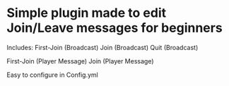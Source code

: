 # Simple plugin made to edit Join/Leave messages for beginners

Includes: First-Join (Broadcast) Join (Broadcast) Quit (Broadcast)

First-Join (Player Message) Join (Player Message)

Easy to configure in Config.yml
